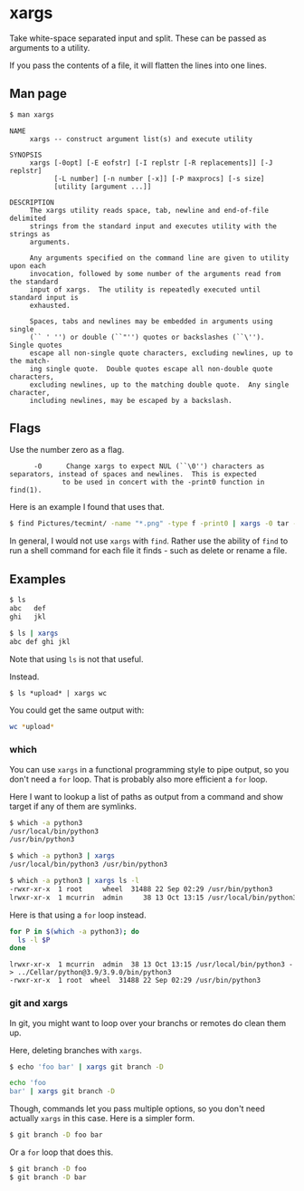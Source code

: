 # xargs

Take white-space separated input and split. These can be passed as arguments to a utility.

If you pass the contents of a file, it will flatten the lines into one lines.

## Man page

```sh
$ man xargs
```

```
NAME
     xargs -- construct argument list(s) and execute utility

SYNOPSIS
     xargs [-0opt] [-E eofstr] [-I replstr [-R replacements]] [-J replstr]
           [-L number] [-n number [-x]] [-P maxprocs] [-s size]
           [utility [argument ...]]

DESCRIPTION
     The xargs utility reads space, tab, newline and end-of-file delimited
     strings from the standard input and executes utility with the strings as
     arguments.

     Any arguments specified on the command line are given to utility upon each
     invocation, followed by some number of the arguments read from the standard
     input of xargs.  The utility is repeatedly executed until standard input is
     exhausted.

     Spaces, tabs and newlines may be embedded in arguments using single
     (`` ' '') or double (``"'') quotes or backslashes (``\'').  Single quotes
     escape all non-single quote characters, excluding newlines, up to the match-
     ing single quote.  Double quotes escape all non-double quote characters,
     excluding newlines, up to the matching double quote.  Any single character,
     including newlines, may be escaped by a backslash.
 ```
 
 
## Flags
 
Use the number zero as a flag.

```
      -0      Change xargs to expect NUL (``\0'') characters as separators, instead of spaces and newlines.  This is expected
             to be used in concert with the -print0 function in find(1).
```

Here is an example I found that uses that.

```sh
$ find Pictures/tecmint/ -name "*.png" -type f -print0 | xargs -0 tar -cvzf images.tar.gz
```

In general, I would not use `xargs` with `find`. Rather use the ability of `find` to run a shell command for each file it finds - such as delete or rename a file.

 
## Examples

```sh
$ ls
abc   def
ghi   jkl
```

```sh
$ ls | xargs
abc def ghi jkl
```

Note that using `ls` is not that useful.

Instead.

```
$ ls *upload* | xargs wc
```

You could get the same output with:

```sh
wc *upload*
```

### which

You can use `xargs` in a functional programming style to pipe output, so you don't need a `for` loop. That is probably also more efficient a `for` loop.

Here I want to lookup a list of paths as output from a command and show target if any of them are symlinks.

```sh
$ which -a python3
/usr/local/bin/python3
/usr/bin/python3
```

```sh
$ which -a python3 | xargs
/usr/local/bin/python3 /usr/bin/python3
```

```sh
$ which -a python3 | xargs ls -l
-rwxr-xr-x  1 root     wheel  31488 22 Sep 02:29 /usr/bin/python3
lrwxr-xr-x  1 mcurrin  admin     38 13 Oct 13:15 /usr/local/bin/python3 -> ../Cellar/python@3.9/3.9.0/bin/python3
```

Here is that using a `for` loop instead.

```sh
for P in $(which -a python3); do
  ls -l $P
done
```
```
lrwxr-xr-x  1 mcurrin  admin  38 13 Oct 13:15 /usr/local/bin/python3 -> ../Cellar/python@3.9/3.9.0/bin/python3
-rwxr-xr-x  1 root  wheel  31488 22 Sep 02:29 /usr/bin/python3
```

### git and xargs

In git, you might want to loop over your branchs or remotes do clean them up.

Here, deleting branches with `xargs`.

```sh
$ echo 'foo bar' | xargs git branch -D

echo 'foo
bar' | xargs git branch -D
```

Though, commands let you pass multiple options, so you don't need actually `xargs` in this case. Here is a simpler form.

```sh
$ git branch -D foo bar
```

Or a `for` loop that does this.

```sh
$ git branch -D foo
$ git branch -D bar
```
